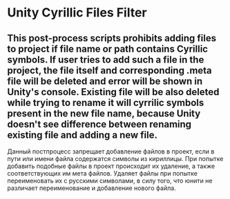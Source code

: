# Unity Cyrillic Files Filter




This post-process scripts prohibits adding files to project if file name or path contains Cyrillic symbols. If user tries to add such a file in the project, the file itself and corresponding .meta file will be deleted and error will be shown in Unity's console. Existing file will be also deleted while trying to rename it will cyrrilic symbols present in the new file name, because Unity doesn't see difference between renaming existing file and adding a new file.
-----
Данный постпроцесс запрещает добавление файлов в проект, если в пути или имени файла содержатся символы из кириллицы. При попытке добавить подобные файлы в проект происходит их удаление, а также соответствующих им мета файлов. Удаляет файлы при попытке переименовать их с русскими символами,  в силу того, что юнити не различает переименование и добавление нового файла.
